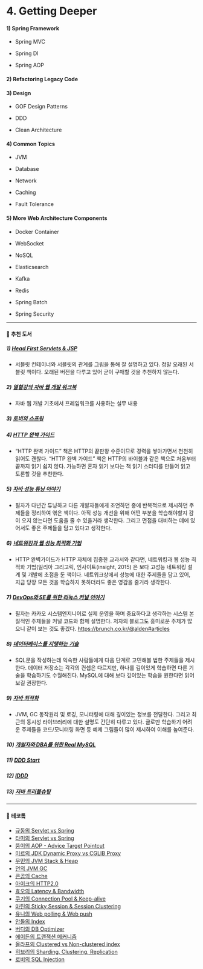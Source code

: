 # 4. Getting Deeper

#### 1) Spring Framework

- Spring MVC

- Spring DI

- Spring AOP

#### 2) Refactoring Legacy Code

#### 3) Design

- GOF Design Patterns

- DDD

- Clean Architecture

#### 4) Common Topics

- JVM

- Database

- Network

- Caching

- Fault Tolerance

#### 5) More Web Architecture Components

- Docker Container

- WebSocket

- NoSQL

- Elasticsearch

- Kafka

- Redis

- Spring Batch

- Spring Security

---

#### 📖 추천 도서

##### 1) [Head First Servlets & JSP](http://www.yes24.com/Product/Goods/3301415)
- 서블릿 컨테이너와 서블릿의 관계를 그림을 통해 잘 설명하고 있다. 정말 오래된 서블릿 책이다. 오래된 버전을 다루고 있어 굳이 구매할 것을 추천하지 않는다.

##### 2) [열혈강의 자바 웹 개발 워크북](http://www.yes24.com/Product/Goods/13159413?Acode=101)
- 자바 웹 개발 기초에서 프레임워크를 사용하는 실무 내용

##### 3) [토비의 스프링](http://www.yes24.com/Product/Goods/7516721?scode=032&OzSrank=1)

##### 4) [HTTP 완벽 가이드](http://www.yes24.com/Product/Goods/15381085?Acode=101)
- “HTTP 완벽 가이드” 책은 HTTP의 끝판왕 수준이므로 경력을 쌓아가면서 천천히 읽어도 괜찮다. “HTTP 완벽 가이드” 책은 HTTP의 바이블과 같은 책으로 처음부터 끝까지 읽기 쉽지 않다. 가능하면 혼자 읽기 보다는 책 읽기 스터디를 만들어 읽고 토론할 것을 추천한다. 

##### 5) [자바 성능 튜닝 이야기](http://www.yes24.com/Product/Goods/11261731?Acode=101)
- 필자가 다년간 튜닝하고 다른 개발자들에게 조언하던 중에 반복적으로 제시하던 주제들을 정리하여 엮은 책이다. 아직 성능 개선을 위해 어떤 부분을 학습해야할지 감이 오지 않는다면 도움을 줄 수 있을거라 생각한다. 그리고 면접을 대비하는 데에 있어서도 좋은 주제들을 담고 있다고 생각한다.

##### 6) [네트워킹과 웹 성능 최적화 기법](http://www.yes24.com/Product/Goods/22884121?scode=029)
- HTTP 완벽가이드가 HTTP 자체에 집중한 교과서와 같다면, 네트워킹과 웹 성능 최적화 기법(일리아 그리고릭, 인사이트(insight, 2015) 은 보다 고성능 네트워킹 설계 및 개발에 초점을 둔 책이다. 네트워크상에서 성능에 대한 주제들을 담고 있어, 지금 당장 모든 것을 학습하지 못하더라도 좋은 영감을 줄거라 생각한다. 

##### 7) [DevOps와 SE를 위한 리눅스 커널 이야기](http://www.yes24.com/Product/Goods/44376723?Acode=101)
- 필자는 카카오 시스템엔지니어로 실제 운영을 하며 중요하다고 생각하는 시스템 본질적인 주제들을 커널 코드와 함께 설명한다. 저자의 블로그도 흥미로운 주제가 많으니 같이 보는 것도 좋겠다. https://brunch.co.kr/@alden#articles

##### 8) [데이터베이스를 지탱하는 기술](http://www.yes24.com/Product/Goods/7957807?Acode=101)
- SQL문을 작성하는데 익숙한 사람들에게 다음 단계로 고민해볼 법한 주제들을 제시한다. 데이터 저장소는 각각의 컨셉은 다르지만, 하나를 깊이있게 학습하면 다른 기술을 학습하기도 수월해진다. MySQL에 대해 보다 깊이있는 학습을 원한다면 읽어보길 권장한다.

##### 9) [자바 최적화](http://www.yes24.com/Product/Goods/72161685?scode=032&OzSrank=1)
- JVM, GC 동작원리 및 로깅, 모니터링에 대해 깊이있는 정보를 전달한다. 그리고 최근의 동시성 라이브러리에 대한 설명도 간단히 다루고 있다. 글로만 학습하기 어려운 주제들을 코드/모니터링 화면 등 예제 그림들이 많이 제시하여 이해를 높여준다.

##### 10) [개발자와 DBA를 위한 Real MySQL](http://www.yes24.com/Product/Goods/6960931?Acode=101)

##### 11) [DDD Start](http://www.yes24.com/Product/Goods/27750871?Acode=101)

##### 12) [IDDD](http://www.yes24.com/Product/Goods/25100510?scode=032&OzSrank=2)

##### 13) [자바 트러블슈팅](http://www.yes24.com/Product/Goods/84937877?Acode=101)


---

#### 🎥 테코톸

- [규동의 Servlet vs Spring](https://www.youtube.com/watch?v=cmwmamOQmPc&list=PLgXGHBqgT2TvpJ_p9L_yZKPifgdBOzdVH&index=16&t=0s)
- [타미의 Servlet vs Spring](https://www.youtube.com/watch?v=2pBsXI01J6M&list=PLgXGHBqgT2TvpJ_p9L_yZKPifgdBOzdVH&index=2&t=0s)
- [뚱이의 AOP - Advice Target Pointcut](https://www.youtube.com/watch?v=WQR_VQnz7Yg&list=PLgXGHBqgT2TvpJ_p9L_yZKPifgdBOzdVH&index=14&t=0s)
- [미르의 JDK Dynamic Proxy vs CGLIB Proxy](https://www.youtube.com/watch?v=RHxTV7qFV7M&list=PLgXGHBqgT2TvpJ_p9L_yZKPifgdBOzdVH&index=15&t=0s)
- [무민의 JVM Stack & Heap](https://www.youtube.com/watch?v=UzaGOXKVhwU&list=PLgXGHBqgT2TvpJ_p9L_yZKPifgdBOzdVH&index=24&t=0s)
- [던의 JVM GC](https://www.youtube.com/watch?v=vZRmCbl871I&list=PLgXGHBqgT2TvpJ_p9L_yZKPifgdBOzdVH)
- [큰곰의 Cache](https://www.youtube.com/watch?v=c33ojJ7kE7M&list=PLgXGHBqgT2TvpJ_p9L_yZKPifgdBOzdVH&index=50&t=0s)
- [아이크의 HTTP2.0](https://www.youtube.com/watch?v=uhlvXrDpM-Y&list=PLgXGHBqgT2TvpJ_p9L_yZKPifgdBOzdVH&index=28&t=0s)
- [효오의 Latency & Bandwidth](https://www.youtube.com/watch?v=mFBIwEhvZUY&list=PLgXGHBqgT2TvpJ_p9L_yZKPifgdBOzdVH&index=29&t=0s)
- [쿠기의 Connection Pool & Keep-alive](https://www.youtube.com/watch?v=MBgEhSUOlXo&list=PLgXGHBqgT2TvpJ_p9L_yZKPifgdBOzdVH&index=32&t=0s)
- [마틴의 Sticky Session & Session Clustering](https://www.youtube.com/watch?v=gzKf2BTZToQ&list=PLgXGHBqgT2TvpJ_p9L_yZKPifgdBOzdVH&index=13&t=0s)
- [유니의 Web polling & Web push](https://www.youtube.com/watch?v=v11dxmc5a0I&list=PLgXGHBqgT2TvpJ_p9L_yZKPifgdBOzdVH&index=25&t=0s)
- [안돌의 Index](https://www.youtube.com/watch?v=NkZ6r6z2pBg&list=PLgXGHBqgT2TvpJ_p9L_yZKPifgdBOzdVH&index=40&t=0s)
- [버디의 DB Optimizer](https://www.youtube.com/watch?v=dP0MIgyrqlo&list=PLgXGHBqgT2TvpJ_p9L_yZKPifgdBOzdVH&index=21&t=0s)
- [에이든의 트랜잭션 메커니즘](https://www.youtube.com/watch?v=ImvYNlF_saE&list=PLgXGHBqgT2TvpJ_p9L_yZKPifgdBOzdVH&index=17&t=0s)
- [올라프의 Clustered vs Non-clustered index](https://www.youtube.com/watch?v=js4y5VDknfA&list=PLgXGHBqgT2TvpJ_p9L_yZKPifgdBOzdVH&index=19&t=0s)
- [히브리의 Sharding, Clustering, Replication](https://www.youtube.com/watch?v=y42TXZKFfqQ&list=PLgXGHBqgT2TvpJ_p9L_yZKPifgdBOzdVH&index=18&t=0s)
- [로비의 SQL Injection](https://www.youtube.com/watch?v=qzas_-u4Nxk&list=PLgXGHBqgT2TvpJ_p9L_yZKPifgdBOzdVH&index=20&t=0s)